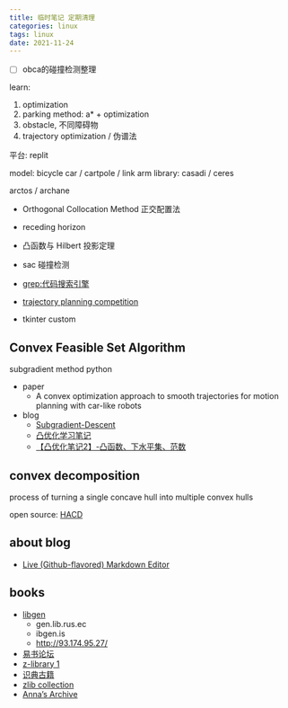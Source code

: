 ```yaml
---
title: 临时笔记 定期清理 
categories: linux 
tags: linux 
date: 2021-11-24
---
```


- [ ] obca的碰撞检测整理

learn:

1. optimization
2. parking method: a* + optimization
3. obstacle, 不同障碍物
4. trajectory optimization / 伪谱法

平台: replit
 
model: bicycle car / cartpole / link arm
library: casadi / ceres

arctos / archane


- Orthogonal Collocation Method 正交配置法
- receding horizon
- 凸函数与 Hilbert 投影定理
- sac 碰撞检测
 
- [grep:代码搜索引擎](https://grep.app/)
- [trajectory planning competition](https://www.tpcap.net/#/)
- tkinter custom

## Convex Feasible Set Algorithm

subgradient method python



- paper
    - A convex optimization approach to smooth trajectories for motion planning with car-like robots
- blog
    - [Subgradient-Descent](https://mcneela.github.io/machine_learning/2020/04/24/Subgradient-Descent.html)
    - [凸优化学习笔记](https://www.zhihu.com/column/c_1201908961185931264)
    - [【凸优化笔记2】-凸函数、下水平集、范数](https://zhuanlan.zhihu.com/p/102098039)

## convex decomposition

process of turning a single concave hull into multiple convex hulls

open source: [HACD](http://khaledmammou.com/hacd.html)

## about blog

- [Live (Github-flavored) Markdown Editor](https://github.com/jbt/markdown-editor)


## books
 
- [libgen](https://libgen.gs/index.php)
    - gen.lib.rus.ec
    - ibgen.is
    - http://93.174.95.27/
- [易书论坛](https://bbs.yibook.org/)
- [z-library 1](https://bbs.yibook.org/d/211-z-librarywang-zhan-10tdian-zi-shu-chong-zi-yue-1800mo-ce)
- [识典古籍](https://shidianguji.com/) 
- [zlib collection](http://pilimi.org/zlib.html)
- [Anna’s Archive](https://annas-archive.org/search?q=)